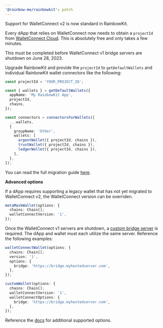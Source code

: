 ```yaml
---
'@rainbow-me/rainbowkit': patch
---
```


Support for WalletConnect v2 is now standard in RainbowKit.

Every dApp that relies on WalletConnect now needs to obtain a `projectId` from [WalletConnect Cloud](https://cloud.walletconnect.com/). This is absolutely free and only takes a few minutes.

This must be completed before WalletConnect v1 bridge servers are shutdown on June 28, 2023.

Upgrade RainbowKit and provide the `projectId` to `getDefaultWallets` and individual RainbowKit wallet connectors like the following:

```ts
const projectId = 'YOUR_PROJECT_ID';

const { wallets } = getDefaultWallets({
  appName: 'My RainbowKit App',
  projectId,
  chains,
});

const connectors = connectorsForWallets([
  ...wallets,
  {
    groupName: 'Other',
    wallets: [
      argentWallet({ projectId, chains }),
      trustWallet({ projectId, chains }),
      ledgerWallet({ projectId, chains }),
    ],
  },
]);
```

You can read the full migration guide [here](https://www.rainbowkit.com/docs/migration-guide#walletconnect-v2).

**Advanced options**

If a dApp requires supporting a legacy wallet that has not yet migrated to WalletConnect v2, the WalletConnect version can be overriden.

```ts
metaMaskWallet(options: {
  chains: Chain[];
  walletConnectVersion: '1',
});
```

Once the WalletConnect v1 servers are shutdown, a [custom bridge server](https://docs.walletconnect.com/1.0/bridge-server) is required. The dApp and wallet must each utilize the same server. Reference the following examples:

```ts
walletConnectWallet(options: {
  chains: Chain[];
  version: '1',
  options: {
    bridge: 'https://bridge.myhostedserver.com',
  },
});

customWallet(options: {
  chains: Chain[];
  walletConnectVersion: '1',
  walletConnectOptions: {
    bridge: 'https://bridge.myhostedserver.com',
  },
});
```

Reference the [docs](https://www.rainbowkit.com/docs/custom-wallet-list#walletconnect) for additional supported options.
